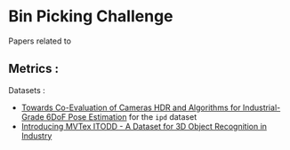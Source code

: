 # Bin Picking Challenge

Papers related to 

Metrics :
- 



Datasets : 
- [Towards Co-Evaluation of Cameras HDR and Algorithms for Industrial-Grade 6DoF Pose Estimation](./Towards_Co-Evaluation_of_Cameras_HDR_and_Algorithms_for_Industrial-Grade_6DoF_Pose_Estimation-2024.pdf) for the `ipd` dataset
- [Introducing MVTex ITODD - A Dataset for 3D Object Recognition in Industry](./Introducing_MVTec_ITODD-A_Dataset_for_3D_Object_recognition_in_Industry.pdf)
